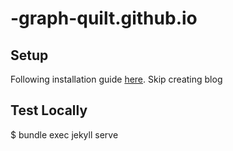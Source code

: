 # -graph-quilt.github.io

## Setup

Following installation guide [here](https://jekyllrb.com/docs/).  Skip creating blog

## Test Locally
$ bundle exec jekyll serve
